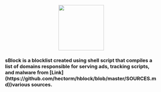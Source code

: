 <div align="center">
  <img height="150" src="https://i.postimg.cc/PrYLh2JS/s.png"  />
</div>

###

<h3 align="left">sBlock is a blocklist created using shell script that compiles a list of domains responsible for serving ads, tracking scripts, and malware from [Link](https://github.com/hectorm/hblock/blob/master/SOURCES.md))various sources.</h3>

###

<div align="left">
</div>

###
